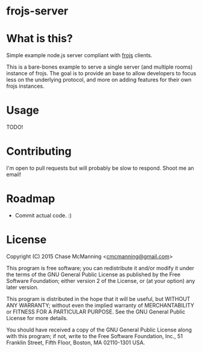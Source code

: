# frojs-server

What is this?
======
Simple example node.js server compliant with [frojs](https://github.com/McManning/frojs) clients.

This is a bare-bones example to serve a single server (and multiple rooms) instance of frojs. The goal is to provide an base to allow developers to focus less on the underlying protocol, and more on adding features for their own frojs instances.

Usage
======
TODO!

Contributing
======
I'm open to pull requests but will probably be slow to respond. Shoot me an email!

Roadmap
======
- Commit actual code. :)

License
======

Copyright (C) 2015 Chase McManning <<cmcmanning@gmail.com>>

This program is free software; you can redistribute it and/or modify
it under the terms of the GNU General Public License as published by
the Free Software Foundation; either version 2 of the License, or
(at your option) any later version.

This program is distributed in the hope that it will be useful,
but WITHOUT ANY WARRANTY; without even the implied warranty of
MERCHANTABILITY or FITNESS FOR A PARTICULAR PURPOSE.  See the
GNU General Public License for more details.

You should have received a copy of the GNU General Public License along
with this program; if not, write to the Free Software Foundation, Inc.,
51 Franklin Street, Fifth Floor, Boston, MA 02110-1301 USA.
